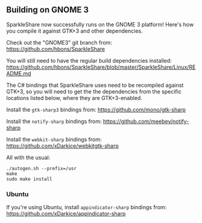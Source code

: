 ## Building on GNOME 3

SparkleShare now successfully runs on the GNOME 3 platform!
Here's how you compile it against GTK+3 and other dependencies.

Check out the "GNOME3" git branch from:
    https://github.com/hbons/SparkleShare

You will still need to have the regular build dependencies installed:
    https://github.com/hbons/SparkleShare/blob/master/SparkleShare/Linux/README.md

The C# bindings that SparkleShare uses need to be recompiled against GTK+3, so
you will need to get the the dependencies from the specific locations listed
below, where they are GTK+3-enabled.

Install the `gtk-sharp3` bindings from:
    https://github.com/mono/gtk-sharp

Install the `notify-sharp` bindings from:
    https://github.com/meebey/notify-sharp

Install the `webkit-sharp` bindings from:
    https://github.com/xDarkice/webkitgtk-sharp

All with the usual:

```
./autogen.sh --prefix=/usr
make
sudo make install
```

### Ubuntu

If you're using Ubuntu, install `appindicator-sharp` bindings from:
    https://github.com/xDarkice/appindicator-sharp


